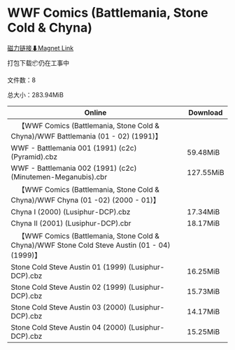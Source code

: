 # WWF Comics (Battlemania, Stone Cold & Chyna)

[磁力链接⬇Magnet Link](magnet:?xt=urn:btih:7a334b0c53e4e0f6de09c3f7211d02e9d319813a&dn=WWF%20Comics%20%28Battlemania%2C%20Stone%20Cold%20%26%20Chyna%29)

打包下载📦仍在工事中

文件数：8

总大小：283.94MiB

Online | Download
--- | ---
&emsp;【WWF Comics (Battlemania, Stone Cold & Chyna)/WWF Battlemania (01 - 02) (1991)】 | 
WWF - Battlemania 001 (1991) (c2c) (Pyramid).cbz | 59.48MiB
WWF - Battlemania 002 (1991) (c2c) (Minutemen-Meganubis).cbr | 127.55MiB
&emsp;【WWF Comics (Battlemania, Stone Cold & Chyna)/WWF Chyna (01 -02) (2000 - 01)】 | 
Chyna I (2000) (Lusiphur-DCP).cbz | 17.34MiB
Chyna II (2001) (Lusiphur-DCP).cbr | 18.17MiB
&emsp;【WWF Comics (Battlemania, Stone Cold & Chyna)/WWF Stone Cold Steve Austin (01 - 04) (1999)】 | 
Stone Cold Steve Austin 01 (1999) (Lusiphur-DCP).cbz | 16.25MiB
Stone Cold Steve Austin 02 (1999) (Lusiphur-DCP).cbz | 15.73MiB
Stone Cold Steve Austin 03 (2000) (Lusiphur-DCP).cbz | 14.17MiB
Stone Cold Steve Austin 04 (2000) (Lusiphur-DCP).cbz | 15.25MiB